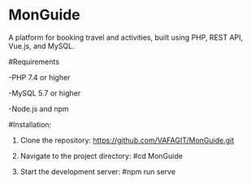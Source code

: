 # MonGuide
  A platform for booking travel and activities, built using PHP, REST API, Vue.js, and MySQL.


#Requirements

  -PHP 7.4 or higher

  -MySQL 5.7 or higher

  -Node.js and npm

#Installation:

  1. Clone the repository:
    https://github.com/VAFAGIT/MonGuide.git
    
  2. Navigate to the project directory:
      #cd MonGuide
      
  3. Start the development server:
      #npm run serve
    
    
